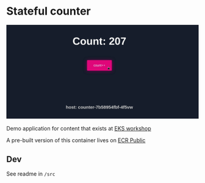# Stateful counter

![an app that clicks a button and the number increases](img/counter-app.gif)

Demo application for content that exists at [EKS workshop](https://www.eksworkshop.com/intermediate/200_migrate_to_eks/)

A pre-built version of this container lives on [ECR Public](https://gallery.ecr.aws/aws-containers/stateful-counter)

## Dev

See readme in `/src`

